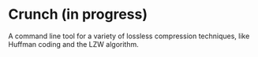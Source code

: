 # Crunch (in progress)
A command line tool for a variety of lossless compression techniques, like Huffman coding and the LZW algorithm.
